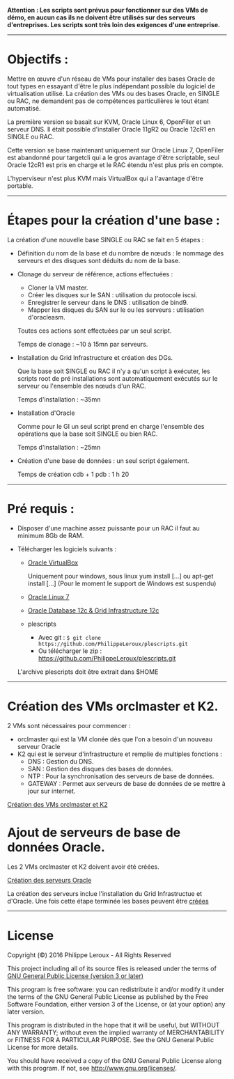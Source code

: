 **Attention : Les scripts sont prévus pour fonctionner sur des VMs de démo, en
aucun cas ils ne doivent être utilisés sur des serveurs d'entreprises. Les scripts
sont très loin des exigences d'une entreprise.**

--------------------------------------------------------------------------------

# Objectifs :

Mettre en œuvre d'un réseau de VMs pour installer des bases Oracle de tout types
en essayant d'être le plus indépendant possible du logiciel de virtualisation utilisé.
La création des VMs ou des bases Oracle, en SINGLE ou RAC, ne demandent pas de
compétences particulières le tout étant automatisé.

La première version se basait sur KVM, Oracle Linux 6, OpenFiler et un serveur DNS.
Il était possible d'installer Oracle 11gR2 ou Oracle 12cR1 en SINGLE ou RAC.

Cette version se base maintenant uniquement sur Oracle Linux 7, OpenFiler est
abandonné pour targetcli qui a le gros avantage d'être scriptable, seul Oracle 12cR1
est pris en charge et le RAC étendu n'est plus pris en compte.

L'hyperviseur n'est plus KVM mais VirtualBox qui a l'avantage d'être portable.

--------------------------------------------------------------------------------

# Étapes pour la création d'une base :

La création d'une nouvelle base SINGLE ou RAC se fait en 5 étapes :
* Définition du nom de la base et du nombre de nœuds : le nommage des serveurs et
des disques sont déduits du nom de la base.

* Clonage du serveur de référence, actions effectuées :
	* Cloner la VM master.
	* Créer les disques sur le SAN : utilisation du protocole iscsi.
	* Enregistrer le serveur dans le DNS : utilisation de bind9.
	* Mapper les disques du SAN sur le ou les serveurs : utilisation d'oracleasm.

	Toutes ces actions sont effectuées par un seul script.

	Temps de clonage : ~10 à 15mn par serveurs.

* Installation du Grid Infrastructure et création des DGs.

	Que la base soit SINGLE ou RAC il n'y a qu'un script à exécuter, les scripts
root de pré installations sont automatiquement exécutés sur le serveur ou l'ensemble
des nœuds d'un RAC.

	Temps d'installation : ~35mn

* Installation d'Oracle

	Comme pour le GI un seul script prend en charge l'ensemble des opérations que
la base soit SINGLE ou bien RAC.

	Temps d'installation : ~25mn

* Création d'une base de données : un seul script également.

	Temps de création cdb + 1 pdb : 1 h 20

--------------------------------------------------------------------------------
# Pré requis :
* Disposer d'une machine assez puissante pour un RAC il faut au minimum 8Gb de RAM.

* Télécharger les logiciels suivants :

	* [Oracle VirtualBox](https://www.virtualbox.org/wiki/Downloads)

		Uniquement pour windows, sous linux yum install [...] ou apt-get install [...]
		(Pour le moment le support de Windows est suspendu)

	* [Oracle Linux 7](https://edelivery.oracle.com/osdc/faces/SearchSoftware)

	* [Oracle Database 12c & Grid Infrastructure 12c](http://www.oracle.com/technetwork/database/enterprise-edition/downloads/database12c-linux-download-2240591.html)

	* plescripts
		* Avec git : `$ git clone https://github.com/PhilippeLeroux/plescripts.git`
		* Ou télécharger le zip : https://github.com/PhilippeLeroux/plescripts.git

	L'archive plescripts doit être extrait dans $HOME

--------------------------------------------------------------------------------

# Création des VMs orclmaster et K2.
2 VMs sont nécessaires pour commencer :
 - orclmaster qui est la VM clonée dès que l'on a besoin d'un nouveau serveur Oracle
 - K2 qui est le serveur d'infrastructure et remplie de multiples fonctions :
   - DNS     : Gestion du DNS.
   - SAN     : Gestion des disques des bases de données.
   - NTP     : Pour la synchronisation des serveurs de base de données.
   - GATEWAY : Permet aux serveurs de base de données de se mettre à jour sur internet.

 [Création des VMs orclmaster et K2](https://github.com/PhilippeLeroux/plescripts/wiki/Cr%C3%A9ation-des-VMs-orclmaster-et-K2)

# Ajout de serveurs de base de données Oracle.
Les 2 VMs orclmaster et K2 doivent avoir été créées.

[Création des serveurs Oracle](https://github.com/PhilippeLeroux/plescripts/blob/master/database_servers/README.md)

La création des serveurs inclue l'installation du Grid Infrastructue et d'Oracle.
Une fois cette étape terminée les bases peuvent être [créées](https://github.com/PhilippeLeroux/plescripts/tree/master/db/README.md)

--------------------------------------------------------------------------------

# License

Copyright (©) 2016 Philippe Leroux - All Rights Reserved

This project including all of its source files is released under the terms of [GNU General Public License (version 3 or later)](http://www.gnu.org/licenses/gpl.txt)

This program is free software: you can redistribute it and/or modify
it under the terms of the GNU General Public License as published by
the Free Software Foundation, either version 3 of the License, or
(at your option) any later version.

This program is distributed in the hope that it will be useful,
but WITHOUT ANY WARRANTY; without even the implied warranty of
MERCHANTABILITY or FITNESS FOR A PARTICULAR PURPOSE.  See the
GNU General Public License for more details.

You should have received a copy of the GNU General Public License
along with this program.  If not, see <http://www.gnu.org/licenses/>.
